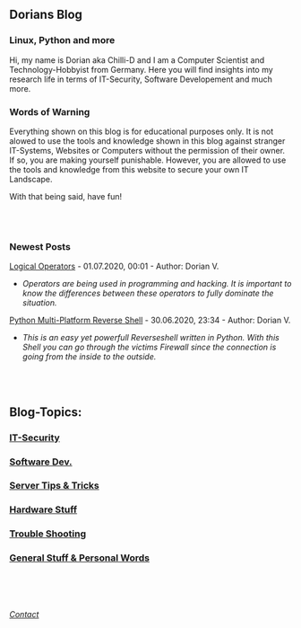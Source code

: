 ## Dorians Blog
### Linux, Python and more

Hi, my name is Dorian aka Chilli-D and I am a Computer Scientist and Technology-Hobbyist from Germany.
Here you will find insights into my research life in terms of IT-Security, Software Developement and much more.

### Words of Warning

Everything shown on this blog is for educational purposes only. It is not alowed to use the tools and knowledge shown in this blog against
stranger IT-Systems, Websites or Computers without the permission of their owner. If so, you are making yourself punishable. However, you are allowed
to use the tools and knowledge from this website to secure your own IT Landscape.

With that being said, have fun!

<br>
<br>

### Newest Posts

[Logical Operators](logical-operators.md) - 01.07.2020, 00:01 - Author: Dorian V.
  - _Operators are being used in programming and hacking. It is important to know the differences between these operators to fully dominate the situation._

[Python Multi-Platform Reverse Shell](py-shell.md) - 30.06.2020, 23:34 - Author: Dorian V.
  - _This is an easy yet powerfull Reverseshell written in Python. With this Shell you can go through the victims Firewall since the connection is going from the inside to the outside._

<br>
<br>

## Blog-Topics:

### [IT-Security](it-security.md)

### [Software Dev.](software-dev.md)

### [Server Tips & Tricks](server-stuff.md)

### [Hardware Stuff](hardware-stuff.md)

### [Trouble Shooting](trouble-shooting.md)

### [General Stuff & Personal Words](general-stuff.md)

<br>
<br>
<br>

_[Contact](contact.md)_

<br>
<br>
